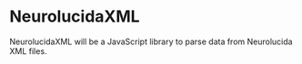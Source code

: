 # NeurolucidaXML

NeurolucidaXML will be a JavaScript library to parse data from Neurolucida XML files.